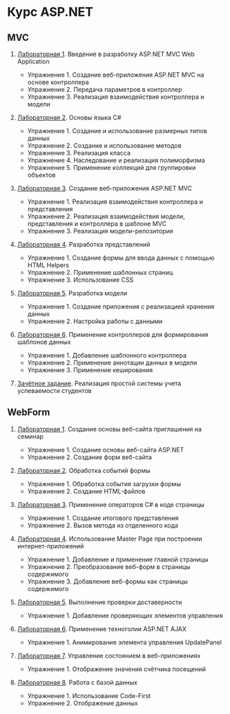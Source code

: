 # Курс ASP.NET

## MVC

1. [Лабораторная 1](ITMO.ASP/MVC/Lab01). Введение в разработку ASP.NET MVC Web Application

     - Упражнение 1. Создание веб-приложения ASP.NET MVC на основе контроллера
     - Упражнение 2. Передача параметров в контроллер
     - Упражнение 3. Реализация взаимодействия контроллера и модели

2. [Лабораторная 2](ITMO.ASP/MVC/Lab02). Основы языка C#

     - Упражнение 1. Создание и использование размерных типов данных
     - Упражнение 2. Создание и использование методов
     - Упражнение 3. Реализация класса
     - Упражнение 4. Наследование и реализация полиморфизма
     - Упражнение 5. Применение коллекций для группировки объектов

3. [Лабораторная 3](ITMO.ASP/MVC/Lab03). Создание веб-приложения ASP.NET MVC

     - Упражнение 1. Реализация взаимодействия контроллера и представления
     - Упражнение 2. Реализация взаимодействия модели, представления и контроллера в шаблоне MVC
     - Упражнение 3. Реализация модели-репозитория

4. [Лабораторная 4](ITMO.ASP/MVC/Lab04). Разработка представлений

     - Упражнение 1. Создание формы для ввода данных с помощью HTML Helpers
     - Упражнение 2. Применение шаблонных страниц
     - Упражнение 3. Использование CSS

5. [Лабораторная 5](ITMO.ASP/MVC/Lab05). Разработка модели

     - Упражнение 1. Создание приложения с реализацией хранения данных
     - Упражнение 2. Настройка работы с данными

6. [Лабораторная 6](ITMO.ASP/MVC/Lab06). Применение контроллеров для формирования шаблонов данных

     - Упражнение 1. Добавление шаблонного контроллера
     - Упражнение 2. Применение аннотации данных в модели
     - Упражнение 3. Применение кеширования

6. [Зачётное задание](ITMO.ASP/StudentRecords). Реализация простой системы учета успеваемости студентов

## WebForm

1. [Лабораторная 1](ITMO.ASP/WEB/Lab01). Создание основы веб-сайта приглашения на семинар

     - Упражнение 1. Создание основы веб-сайта ASP.NET
     - Упражнение 2. Создание форм веб-сайта

2. [Лабораторная 2](ITMO.ASP/WEB/Lab02). Обработка событий формы

     - Упражнение 1. Обработка события загрузки формы
     - Упражнение 2. Создание HTML-файлов

3. [Лабораторная 3](ITMO.ASP/WEB/Lab03). Применение операторов C# в коде страницы

     - Упражнение 1. Создание итогового представления
     - Упражнение 2. Вызов метода из отделенного кода

4. [Лабораторная 4](ITMO.ASP/WEB/Lab04). Использование Master Page при построении интернет-приложений

     - Упражнение 1. Добавление и применение главной страницы
     - Упражнение 2. Преобразование веб-форм в страницы содержимого
     - Упражнение 3. Добавление веб-формы как страницы содержимого

5. [Лабораторная 5](ITMO.ASP/WEB/Lab05). Выполнение проверки доставерности

     - Упражнение 1. Добавление проверяющих элементов управления

6. [Лабораторная 6](ITMO.ASP/WEB/Lab06). Применение техноголии ASP.NET AJAX

     - Упражнение 1. Анимирование элемента управления UpdatePanel

7. [Лабораторная 7](ITMO.ASP/WEB/Lab07). Управление состоянием в веб-приложениях

     - Упражнение 1. Отображение значения счётчика посещений

8. [Лабораторная 8](ITMO.ASP/WEB/Lab08). Работа с базой данных

     - Упражнение 1. Использование Code-First
     - Упражнение 2. Отображение данных